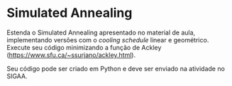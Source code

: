 # Simulated Annealing

Estenda o Simulated Annealing apresentado no material de aula, implementando versões com o *cooling schedule* linear e geométrico. Execute seu código minimizando a função de Ackley (https://www.sfu.ca/~ssurjano/ackley.html).

Seu código pode ser criado em Python e deve ser enviado na atividade no SIGAA.
